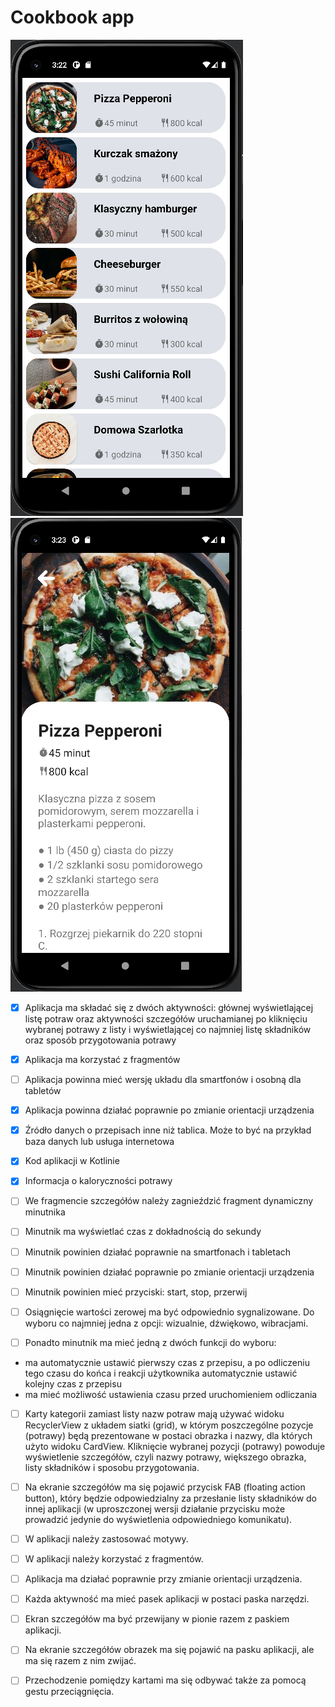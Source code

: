 # Cookbook app

![phone list](./sprawozdanie/imgs/phone_list.png)![phone recipe detail](./sprawozdanie/imgs/phone_recipe_detail.png)

- [x] Aplikacja ma składać się z dwóch aktywności: głównej wyświetlającej listę potraw oraz aktywności szczegółów uruchamianej po kliknięciu wybranej potrawy z listy i wyświetlającej co najmniej listę składników oraz sposób przygotowania potrawy

- [x] Aplikacja ma korzystać z fragmentów

- [ ] Aplikacja powinna mieć wersję układu dla smartfonów i osobną dla tabletów

- [x] Aplikacja powinna działać poprawnie po zmianie orientacji urządzenia

- [x] Źródło danych o przepisach inne niż tablica. Może to być na przykład baza danych lub usługa internetowa

- [x] Kod aplikacji w Kotlinie

- [x] Informacja o kaloryczności potrawy

- [ ] We fragmencie szczegółów należy zagnieździć fragment dynamiczny minutnika

- [ ] Minutnik ma wyświetlać czas z dokładnością do sekundy

- [ ] Minutnik powinien działać poprawnie na smartfonach i tabletach

- [ ] Minutnik powinien działać poprawnie po zmianie orientacji urządzenia

- [ ] Minutnik powinien mieć przyciski: start, stop, przerwij

- [ ] Osiągnięcie wartości zerowej ma być odpowiednio sygnalizowane. Do wyboru co najmniej jedna z opcji: wizualnie, dźwiękowo, wibracjami.

- [ ] Ponadto minutnik ma mieć jedną z dwóch funkcji do wyboru:
- ma automatycznie ustawić pierwszy czas z przepisu, a po odliczeniu tego czasu do końca i reakcji użytkownika automatycznie ustawić kolejny czas z przepisu
- ma mieć możliwość ustawienia czasu przed uruchomieniem odliczania

- [ ] Karty kategorii zamiast listy nazw potraw mają używać widoku RecyclerView z układem siatki (grid), w którym poszczególne pozycje (potrawy) będą prezentowane w postaci obrazka i nazwy, dla których użyto widoku CardView. Kliknięcie wybranej pozycji (potrawy) powoduje wyświetlenie szczegółów, czyli nazwy potrawy, większego obrazka, listy składników i sposobu przygotowania.

- [ ] Na ekranie szczegółów ma się pojawić przycisk FAB (floating action button), który będzie odpowiedzialny za przesłanie listy składników do innej aplikacji (w uproszczonej wersji działanie przycisku może prowadzić jedynie do wyświetlenia odpowiedniego komunikatu).

- [ ] W aplikacji należy zastosować motywy.

- [ ] W aplikacji należy korzystać z fragmentów.

- [ ] Aplikacja ma działać poprawnie przy zmianie orientacji urządzenia.

- [ ] Każda aktywność ma mieć pasek aplikacji w postaci paska narzędzi.

- [ ] Ekran szczegółów ma być przewijany w pionie razem z paskiem aplikacji.

- [ ] Na ekranie szczegółów obrazek ma się pojawić na pasku aplikacji, ale ma się razem z nim zwijać.

- [ ] Przechodzenie pomiędzy kartami ma się odbywać także za pomocą gestu przeciągnięcia.
